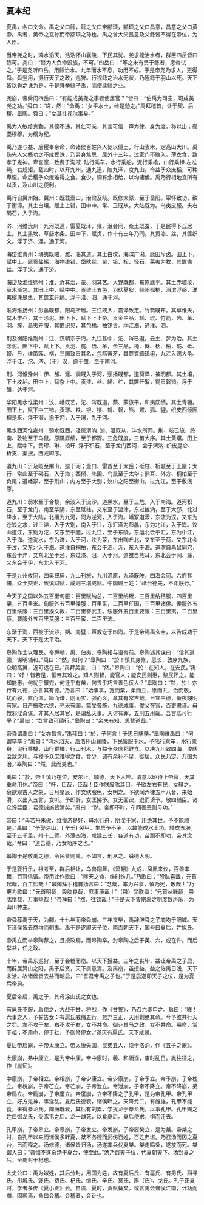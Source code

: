 ## 夏本纪


夏禹，名曰文命。禹之父曰鲧，鲧之父曰帝颛顼，颛顼之父曰昌意，昌意之父曰黄帝。禹者，黄帝之玄孙而帝颛顼之孙也。禹之曾大父昌意及父鲧皆不得在帝位，为人臣。

当帝尧之时，鸿水滔天，浩浩怀山襄陵，下民其忧。尧求能治水者，群臣四岳皆曰鲧可。尧曰：“鲧为人负命毁族，不可。”四岳曰：“等之未有贤于鲧者，愿帝试之。”于是尧听四岳，用鲧治水。九年而水不息，功用不成。于是帝尧乃求人，更得舜。舜登用，摄行天子之政，巡狩。行视鲧之治水无状，乃殛鲧于羽山以死。天下皆以舜之诛为是。于是舜举鲧子禹，而使续鲧之业。

尧崩，帝舜问四岳曰：“有能成美尧之事者使居官？”皆曰：“伯禹为司空，可成美尧之功。”舜曰：“嗟，然！”命禹：“女平水土，维是勉之。”禹拜稽首，让于契、后稷、皋陶。舜曰：“女其往视尔事矣。”

禹为人敏给克勤，其德不违，其仁可亲，其言可信：声为律，身为度，称以出；亹亹穆穆，为纲为纪。

禹乃遂与益、后稷奉帝命，命诸侯百姓兴人徒以傅土，行山表木，定高山大川。禹伤先人父鲧功之不成受诛，乃劳身焦思，居外十三年，过家门不敢入。薄衣食，致孝于鬼神。卑宫室，致费于沟淢. 陆行乘车，水行乘船，泥行乘橇，山行乘檋.左准绳，右规矩，载四时，以开九州，通九道，陂九泽，度九山。令益予众庶稻，可种卑湿。命后稷予众庶难得之食。食少，调有余相给，以均诸侯。禹乃行相地宜所有以贡，及山川之便利。

禹行自冀州始。冀州：既载壶口，治梁及岐。既修太原，至于岳阳。覃怀致功，致于衡漳。其土白壤。赋上上错，田中中。常、卫既从，大陆既为。鸟夷皮服。夹右碣石，入于海。

济、河维沇州：九河既道，雷夏既泽，雍、沮会同，桑土既蚕，于是民得下丘居土。其土黑坟，草繇木条。田中下，赋贞，作十有三年乃同。其贡漆、丝，其篚织文。浮于济、漯，通于河。

海岱维青州：堣夷既略，潍、淄其道。其土白坟，海滨广潟，厥田斥卤。田上下，赋中上。厥贡盐絺，海物维错，岱畎丝、枲、铅、松、怪石，莱夷为牧，其篚酓丝。浮于汶，通于济。

海岱及淮维徐州：淮、沂其治，蒙、羽其艺。大野既都，东原厎平。其土赤埴坟，草木渐包。其田上中，赋中中。贡维土五色，羽畎夏狄，峄阳孤桐，泗滨浮磬，淮夷蠙珠臮鱼，其篚玄纤缟。浮于淮、泗，通于河。

淮海维扬州：彭蠡既都，阳鸟所居。三江既入，震泽致定。竹箭既布。其草惟夭，其木惟乔，其土涂泥。田下下，赋下上上杂。贡金三品，瑶、琨、竹箭，齿、革、羽、旄，岛夷卉服，其篚织贝，其包橘、柚锡贡。均江海，通淮、泗。

荆及衡阳维荆州：江、汉朝宗于海。九江甚中，沱、涔已道，云土、梦为治。其土涂泥。田下中，赋上下。贡羽、旄、齿、革，金三品，杶、榦、栝、柏，砺、砥、砮、丹，维箘簬、楛，三国致贡其名，包匦菁茅，其篚玄纁玑组，九江入赐大龟。浮于江、沱、涔、（于）汉，逾于雒，至于南河。

荆、河惟豫州：伊、雒、瀍、涧既入于河，荥播既都，道荷泽，被明都。其土壤，下土坟垆。田中上，赋杂上中。贡漆、丝、絺、纻，其篚纤絮，锡贡磬错。浮于雒，达于河。

华阳黑水惟梁州：汶、嶓既艺，沱、涔既道，蔡、蒙旅平，和夷厎绩。其土青骊。田下上，赋下中三错。贡璆、铁、银、镂、砮、磬，熊、罴、狐、貍。织皮西倾因桓是来，浮于潜，逾于沔，入于渭，乱于河。

黑水西河惟雍州：弱水既西，泾属渭汭. 漆、沮既从，沣水所同。荆、岐已旅，终南、敦物至于鸟鼠。原隰厎绩，至于都野。三危既度，三苗大序。其土黄壤。田上上，赋中下。贡璆、琳、琅玕. 浮于积石，至于龙门西河，会于渭汭. 织皮昆仑、析支、渠搜，西戎即序。

道九山：汧及岐至荆山，逾于河；壶口、雷首至于太岳；砥柱、析城至于王屋；太行、常山至于碣石，入于海；西倾、朱圉、鸟鼠至于太华；熊耳、外方、桐柏至于负尾；道嶓冢，至于荆山；内方至于大别；汶山之阳至衡山，过九江，至于敷浅原。

道九川：弱水至于合黎，余波入于流沙。道黑水，至于三危，入于南海。道河积石，至于龙门，南至华阴，东至砥柱，又东至于盟津，东过雒汭，至于大邳，北过降水，至于大陆，北播为九河，同为逆河，入于海。嶓冢道漾，东流为汉，又东为苍浪之水，过三澨，入于大别，南入于江，东汇泽为彭蠡，东为北江，入于海。汶山道江，东别为沱，又东至于醴，过九江，至于东陵，东迆北会于汇，东为中江，入于海。道沇水，东为济，入于河，泆为荥，东出陶丘北，又东至于荷，又东北会于汶，又东北入于海。道淮自桐柏，东会于泗、沂，东入于海。道渭自鸟鼠同穴，东会于沣，又东北至于泾，东过漆、沮，入于河。道雒自熊耳，东北会于涧、瀍，又东会于伊，东北入于河。

于是九州攸同，四奥既居，九山刊旅，九川涤原，九泽既陂，四海会同。六府甚脩，众土交正，致慎财赋，咸则三壤成赋。中国赐土姓：“祗台德先，不距朕行。”

今天子之国以外五百里甸服：百里赋纳总，二百里纳铚，三百里纳秸服，四百里粟，五百里米。甸服外五百里侯服：百里采，二百里任国，三百里诸侯。侯服外五百里绥服：三百里揆文教，二百里奋武卫。绥服外五百里要服：三百里夷，二百里蔡。要服外五百里荒服：三百里蛮，二百里流。

东渐于海，西被于流沙，朔、南暨：声教讫于四海。于是帝锡禹玄圭，以告成功于天下。天下于是太平治。

皋陶作士以理民。帝舜朝，禹、伯夷、皋陶相与语帝前。皋陶述其谋曰：“信其道德，谋明辅和。”禹曰：“然，如何？”皋陶曰：“於！慎其身修，思长，敦序九族，众明高翼，近可远在已。”禹拜美言，曰：“然。”皋陶曰：“於！在知人，在安民。”禹曰：“吁！皆若是，惟帝其难之。知人则智，能官人；能安民则惠，黎民怀之。能知能惠，何忧乎驩兜，何迁乎有苗，何畏乎巧言善色佞人？”皋陶曰：“然，於！亦行有九德，亦言其有德。”乃言曰：“始事事，宽而栗，柔而立，愿而共，治而敬，扰而毅，直而温，简而谦，刚而实，强而义，章其有常吉哉。日宣三德，蚤夜翊明有家。日严振敬六德，亮采有国。翕受普施，九德咸事，俊乂在官，百吏肃谨。毋教邪淫奇谋。非其人居其官，是谓乱天事。天讨有罪，五刑五用哉。吾言厎可行乎？”禹曰：“女言致可绩行。”皋陶曰：“余未有知，思赞道哉。”

帝舜谓禹曰：“女亦昌言。”禹拜曰：“於，予何言！予思日孳孳。”皋陶难禹曰：“何谓孳孳？”禹曰：“鸿水滔天，浩浩怀山襄陵，下民皆服于水。予陆行乘车，水行乘舟，泥行乘橇，山行乘檋，行山刊木。与益予众庶稻鲜食。以决九川致四海，浚畎浍致之川。与稷予众庶难得之食。食少，调有余补不足，徙居。众民乃定，万国为治。”皋陶曰：“然，此而美也。”

禹曰：“於，帝！慎乃在位，安尔止。辅德，天下大应。清意以昭待上帝命，天其重命用休。”帝曰：“吁，臣哉，臣哉！臣作朕股肱耳目。予欲左右有民，女辅之。余欲观古人之象，日月星辰，作文绣服色，女明之。予欲闻六律五声八音，来始滑，以出入五言，女听。予即辟，女匡拂予。女无面谀，退而谤予。敬四辅臣。诸众谗嬖臣，君德诚施皆清矣。”禹曰：“然。帝即不时，布同善恶则毋功。”

帝曰：“毋若丹朱傲，维慢游是好，毋水行舟，朋淫于家，用绝其世。予不能顺是。”禹曰：“予娶涂山，[ 辛壬] 癸甲，生启予不子，以故能成水土功。辅成五服，至于五千里，州十二师，外薄四海，咸建五长，各道有功，苗顽不即功，帝其念哉。”帝曰：“道吾德，乃女功序之也。”

皋陶于是敬禹之德，令民皆则禹。不如言，刑从之。舜德大明。

于是夔行乐，祖考至，群后相让，鸟兽翔舞，《箫韶》九成，凤凰来仪，百兽率舞，百官信谐。帝用此作歌曰：“陟天之命，维时维几。”乃歌曰：“股肱喜哉，元首起哉，百工熙哉！”皋陶拜手稽首扬言曰：“念哉，率为兴事，慎乃宪，敬哉！”乃更为歌曰：“元首明哉，股肱良哉，庶事康哉！”（舜）又歌曰：“元首丛脞哉，股肱惰哉，万事堕哉！”帝拜曰：“然，往钦哉！”于是天下皆宗禹之明度数声乐，为山川神主。

帝舜荐禹于天，为嗣。十七年而帝舜崩。三年丧毕，禹辞辟舜之子商均于阳城。天下诸侯皆去商均而朝禹。禹于是遂即天子位，南面朝天下，国号曰夏后，姓姒氏。

帝禹立而举皋陶荐之，且授政焉，而皋陶卒。封皋陶之后于英、六，或在许。而后举益，任之政。

十年，帝禹东巡狩，至于会稽而崩。以天下授益。三年之丧毕，益让帝禹之子启，而辟居箕山之阳。禹子启贤，天下属意焉。及禹崩，虽授益，益之佐禹日浅，天下未洽。故诸侯皆去益而朝启，曰“吾君帝禹之子也。”于是启遂即天子之位，是为夏后帝启。

夏后帝启，禹之子，其母涂山氏之女也。

有扈氏不服，启伐之，大战于甘。将战，作《甘誓》，乃召六卿申之。启曰：“嗟！六事之人，予誓告女：有扈氏威侮五行，怠弃三正，天用剿绝其命。今予维共行天之罚。左不攻于左，右不攻于右，女不共命。御非其马之政，女不共命。用命，赏于祖；不用命，僇于社，予则帑僇女。”遂灭有扈氏。天下咸朝。

夏后帝启崩，子帝太康立。帝太康失国，昆弟五人，须于洛汭，作《五子之歌》。

太康崩，弟中康立，是为帝中康。帝中康时，羲、和湎淫，废时乱日。胤往征之，作《胤征》。

中康崩，子帝相立。帝相崩，子帝少康立。帝少康崩，子帝予立。帝予崩，子帝槐立。帝槐崩，子帝芒立。帝芒崩，子帝泄立。帝泄崩，子帝不降立。帝不降崩，弟帝扃立。帝扃崩，子帝廑立。帝廑崩，立帝不降之子孔甲，是为帝孔甲。帝孔甲立，好方鬼神，事淫乱。夏后氏德衰，诸侯畔之。天降龙二，有雌雄，孔甲不能食，未得豢龙氏。陶唐既衰，其后有刘累，学扰龙于豢龙氏，以事孔甲。孔甲赐之姓曰御龙氏，受豕韦之后。龙一雌死，以食夏后。夏后使求，惧而迁去。

孔甲崩，子帝皋立。帝皋崩，子帝发立。帝发崩，子帝履癸立，是为桀。帝桀之时，自孔甲以来而诸侯多畔夏，桀不务德而武伤百姓，百姓弗堪。乃召汤而囚之夏台，已而释之。汤修德，诸侯皆归汤，汤遂率兵伐夏桀。桀走鸣条，遂放而死。桀谓人曰：“吾悔不遂杀汤于夏台，使至此。”汤乃践天子位，代夏朝天下。汤封夏之后，至周封于杞也。

太史公曰：禹为姒姓，其后分封，用国为姓，故有夏后氏、有扈氏、有男氏、斟寻氏、彤城氏、褒氏、费氏、杞氏、缯氏、辛氏、冥氏、斟（氏）、戈氏。孔子正夏时，学者多传《夏小正》云。自虞、夏时，贡赋备矣。或言禹会诸侯江南，计功而崩，固葬焉，命曰会稽。会稽者，会计也。

